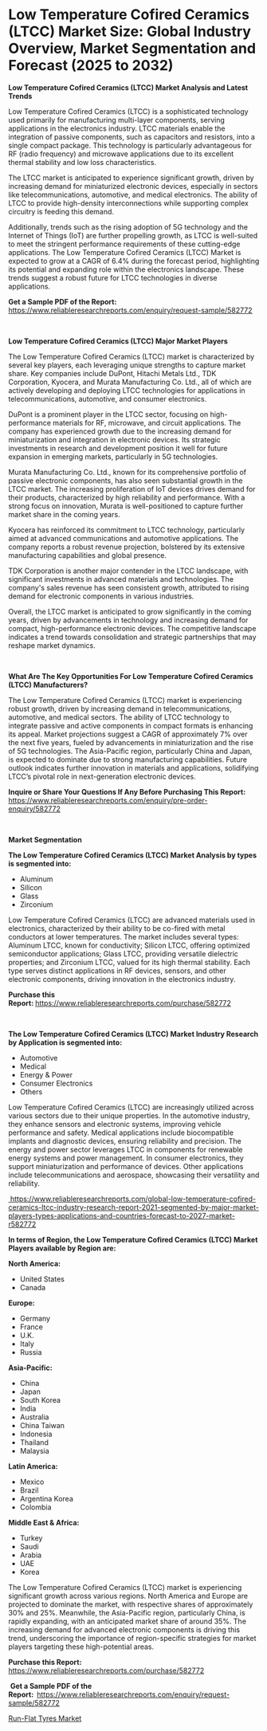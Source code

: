 <p><h1>Low Temperature Cofired Ceramics (LTCC) Market Size: Global Industry Overview, Market Segmentation and Forecast (2025 to 2032)</h1></p><p><strong>Low Temperature Cofired Ceramics (LTCC) Market Analysis and Latest Trends</strong></p>
<p><p>Low Temperature Cofired Ceramics (LTCC) is a sophisticated technology used primarily for manufacturing multi-layer components, serving applications in the electronics industry. LTCC materials enable the integration of passive components, such as capacitors and resistors, into a single compact package. This technology is particularly advantageous for RF (radio frequency) and microwave applications due to its excellent thermal stability and low loss characteristics.</p><p>The LTCC market is anticipated to experience significant growth, driven by increasing demand for miniaturized electronic devices, especially in sectors like telecommunications, automotive, and medical electronics. The ability of LTCC to provide high-density interconnections while supporting complex circuitry is feeding this demand. </p><p>Additionally, trends such as the rising adoption of 5G technology and the Internet of Things (IoT) are further propelling growth, as LTCC is well-suited to meet the stringent performance requirements of these cutting-edge applications. The Low Temperature Cofired Ceramics (LTCC) Market is expected to grow at a CAGR of 6.4% during the forecast period, highlighting its potential and expanding role within the electronics landscape. These trends suggest a robust future for LTCC technologies in diverse applications.</p></p>
<p><strong>Get a Sample PDF of the Report:&nbsp;</strong> <a href="https://www.reliableresearchreports.com/enquiry/request-sample/582772?utm_campaign=3325&utm_medium=2&utm_source=Github&utm_content=ia&utm_term=23032025&utm_id=low-temperature-cofired-ceramics-ltcc">https://www.reliableresearchreports.com/enquiry/request-sample/582772</a></p>
<p>&nbsp;</p>
<p><strong>Low Temperature Cofired Ceramics (LTCC) Major Market Players</strong></p>
<p><p>The Low Temperature Cofired Ceramics (LTCC) market is characterized by several key players, each leveraging unique strengths to capture market share. Key companies include DuPont, Hitachi Metals Ltd., TDK Corporation, Kyocera, and Murata Manufacturing Co. Ltd., all of which are actively developing and deploying LTCC technologies for applications in telecommunications, automotive, and consumer electronics.</p><p>DuPont is a prominent player in the LTCC sector, focusing on high-performance materials for RF, microwave, and circuit applications. The company has experienced growth due to the increasing demand for miniaturization and integration in electronic devices. Its strategic investments in research and development position it well for future expansion in emerging markets, particularly in 5G technologies.</p><p>Murata Manufacturing Co. Ltd., known for its comprehensive portfolio of passive electronic components, has also seen substantial growth in the LTCC market. The increasing proliferation of IoT devices drives demand for their products, characterized by high reliability and performance. With a strong focus on innovation, Murata is well-positioned to capture further market share in the coming years.</p><p>Kyocera has reinforced its commitment to LTCC technology, particularly aimed at advanced communications and automotive applications. The company reports a robust revenue projection, bolstered by its extensive manufacturing capabilities and global presence.</p><p>TDK Corporation is another major contender in the LTCC landscape, with significant investments in advanced materials and technologies. The company's sales revenue has seen consistent growth, attributed to rising demand for electronic components in various industries.</p><p>Overall, the LTCC market is anticipated to grow significantly in the coming years, driven by advancements in technology and increasing demand for compact, high-performance electronic devices. The competitive landscape indicates a trend towards consolidation and strategic partnerships that may reshape market dynamics.</p></p>
<p>&nbsp;</p>
<p><strong>What Are The Key Opportunities For Low Temperature Cofired Ceramics (LTCC) Manufacturers?</strong></p>
<p><p>The Low Temperature Cofired Ceramics (LTCC) market is experiencing robust growth, driven by increasing demand in telecommunications, automotive, and medical sectors. The ability of LTCC technology to integrate passive and active components in compact formats is enhancing its appeal. Market projections suggest a CAGR of approximately 7% over the next five years, fueled by advancements in miniaturization and the rise of 5G technologies. The Asia-Pacific region, particularly China and Japan, is expected to dominate due to strong manufacturing capabilities. Future outlook indicates further innovation in materials and applications, solidifying LTCC’s pivotal role in next-generation electronic devices.</p></p>
<p><strong>Inquire or Share Your Questions If Any Before Purchasing This Report:</strong> <a href="https://www.reliableresearchreports.com/enquiry/pre-order-enquiry/582772?utm_campaign=3325&utm_medium=2&utm_source=Github&utm_content=ia&utm_term=23032025&utm_id=low-temperature-cofired-ceramics-ltcc">https://www.reliableresearchreports.com/enquiry/pre-order-enquiry/582772</a></p>
<p>&nbsp;</p>
<p><strong>Market Segmentation</strong></p>
<p><strong>The Low Temperature Cofired Ceramics (LTCC) Market Analysis by types is segmented into:</strong></p>
<p><ul><li>Aluminum</li><li>Silicon</li><li>Glass</li><li>Zirconium</li></ul></p>
<p><p>Low Temperature Cofired Ceramics (LTCC) are advanced materials used in electronics, characterized by their ability to be co-fired with metal conductors at lower temperatures. The market includes several types: Aluminum LTCC, known for conductivity; Silicon LTCC, offering optimized semiconductor applications; Glass LTCC, providing versatile dielectric properties; and Zirconium LTCC, valued for its high thermal stability. Each type serves distinct applications in RF devices, sensors, and other electronic components, driving innovation in the electronics industry.</p></p>
<p><strong>Purchase this Report:&nbsp;</strong><a href="https://www.reliableresearchreports.com/purchase/582772?utm_campaign=3325&utm_medium=2&utm_source=Github&utm_content=ia&utm_term=23032025&utm_id=low-temperature-cofired-ceramics-ltcc">https://www.reliableresearchreports.com/purchase/582772</a></p>
<p>&nbsp;</p>
<p><strong>The Low Temperature Cofired Ceramics (LTCC) Market Industry Research by Application is segmented into:</strong></p>
<p><ul><li>Automotive</li><li>Medical</li><li>Energy & Power</li><li>Consumer Electronics</li><li>Others</li></ul></p>
<p><p>Low Temperature Cofired Ceramics (LTCC) are increasingly utilized across various sectors due to their unique properties. In the automotive industry, they enhance sensors and electronic systems, improving vehicle performance and safety. Medical applications include biocompatible implants and diagnostic devices, ensuring reliability and precision. The energy and power sector leverages LTCC in components for renewable energy systems and power management. In consumer electronics, they support miniaturization and performance of devices. Other applications include telecommunications and aerospace, showcasing their versatility and reliability.</p></p>
<p><a href="https://www.reliableresearchreports.com/global-low-temperature-cofired-ceramics-ltcc-industry-research-report-2021-segmented-by-major-market-players-types-applications-and-countries-forecast-to-2027-market-r582772?utm_campaign=3325&utm_medium=2&utm_source=Github&utm_content=ia&utm_term=23032025&utm_id=low-temperature-cofired-ceramics-ltcc">&nbsp;https://www.reliableresearchreports.com/global-low-temperature-cofired-ceramics-ltcc-industry-research-report-2021-segmented-by-major-market-players-types-applications-and-countries-forecast-to-2027-market-r582772</a></p>
<p><strong>In terms of Region, the Low Temperature Cofired Ceramics (LTCC) Market Players available by Region are:</strong></p>
<p>
    <p> <strong> North America: </strong>
        <ul>
            <li>United States</li>
            <li>Canada</li>
        </ul>
        </p> 
    <p> <strong> Europe: </strong>
        <ul>
            <li>Germany</li>
            <li>France</li>
            <li>U.K.</li>
            <li>Italy</li>
            <li>Russia</li>
        </ul>
        </p> 
    <p> <strong> Asia-Pacific: </strong>
        <ul>
            <li>China</li>
            <li>Japan</li>
            <li>South Korea</li>
            <li>India</li>
            <li>Australia</li>
            <li>China Taiwan</li>
            <li>Indonesia</li>
            <li>Thailand</li>
            <li>Malaysia</li>
        </ul>
        </p> 
    <p> <strong> Latin America: </strong>
        <ul>
            <li>Mexico</li>
            <li>Brazil</li>
            <li>Argentina Korea</li>
            <li>Colombia</li>
        </ul>
        </p> 
    <p> <strong> Middle East & Africa: </strong>
        <ul>
            <li>Turkey</li>
            <li>Saudi</li>
            <li>Arabia</li>
            <li>UAE</li>
            <li>Korea</li>
        </ul>
    </p>
    </p>
<p><p>The Low Temperature Cofired Ceramics (LTCC) market is experiencing significant growth across various regions. North America and Europe are projected to dominate the market, with respective shares of approximately 30% and 25%. Meanwhile, the Asia-Pacific region, particularly China, is rapidly expanding, with an anticipated market share of around 35%. The increasing demand for advanced electronic components is driving this trend, underscoring the importance of region-specific strategies for market players targeting these high-potential areas.</p></p>
<p><strong>Purchase this Report: </strong><a href="https://www.reliableresearchreports.com/purchase/582772?utm_campaign=3325&utm_medium=2&utm_source=Github&utm_content=ia&utm_term=23032025&utm_id=low-temperature-cofired-ceramics-ltcc">https://www.reliableresearchreports.com/purchase/582772</a></p>
<p>&nbsp;<strong>Get a Sample PDF of the Report:&nbsp;&nbsp;</strong><a href="https://www.reliableresearchreports.com/enquiry/request-sample/582772?utm_campaign=3325&utm_medium=2&utm_source=Github&utm_content=ia&utm_term=23032025&utm_id=low-temperature-cofired-ceramics-ltcc">https://www.reliableresearchreports.com/enquiry/request-sample/582772</a></p>
<p><strong></strong></p>
<p><p><a href="https://github.com/chaiszepkadk/Market-Research-Report-List-1/blob/main/run-flat-tyres-market.md?utm_campaign=3325&utm_medium=2&utm_source=Github&utm_content=ia&utm_term=23032025&utm_id=low-temperature-cofired-ceramics-ltcc">Run-Flat Tyres Market</a></p></p>